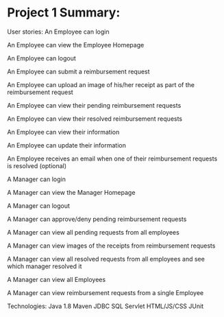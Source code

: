 # Project 1 Summary:

User stories:
An Employee can login

An Employee can view the Employee Homepage

An Employee can logout

An Employee can submit a reimbursement request

An Employee can upload an image of his/her receipt as part of the reimbursement request

An Employee can view their pending reimbursement requests

An Employee can view their resolved reimbursement requests

An Employee can view their information

An Employee can update their information

An Employee receives an email when one of their reimbursement requests is resolved (optional)

A Manager can login

A Manager can view the Manager Homepage

A Manager can logout

A Manager can approve/deny pending reimbursement requests

A Manager can view all pending requests from all employees

A Manager can view images of the receipts from reimbursement requests

A Manager can view all resolved requests from all employees and see which manager resolved it

A Manager can view all Employees

A Manager can view reimbursement requests from a single Employee







Technologies:
Java 1.8
Maven
JDBC
SQL
Servlet
HTML/JS/CSS
JUnit
